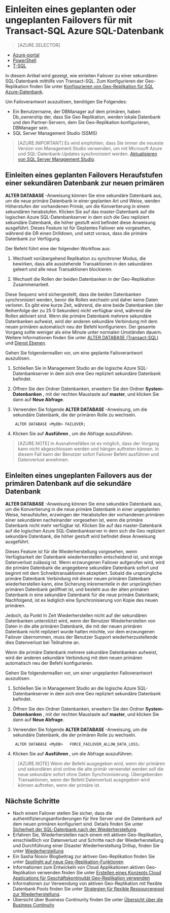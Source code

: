 <properties 
    pageTitle="Einleiten einen geplanten oder ungeplanten Failover für SQL-Datenbank mit Transact-SQL Azure | Microsoft Azure" 
    description="Einleiten eines geplanten oder ungeplanten Failovers für mit Transact-SQL Azure SQL-Datenbank" 
    services="sql-database" 
    documentationCenter="" 
    authors="CarlRabeler" 
    manager="jhubbard" 
    editor=""/>

<tags
    ms.service="sql-database"
    ms.devlang="NA"
    ms.topic="article"
    ms.tgt_pltfrm="NA"
    ms.workload="data-management"
    ms.date="08/29/2016"
    ms.author="carlrab"/>

# <a name="initiate-a-planned-or-unplanned-failover-for-azure-sql-database-with-transact-sql"></a>Einleiten eines geplanten oder ungeplanten Failovers für mit Transact-SQL Azure SQL-Datenbank


> [AZURE.SELECTOR]
- [Azure-portal](sql-database-geo-replication-failover-portal.md)
- [PowerShell](sql-database-geo-replication-failover-powershell.md)
- [T-SQL](sql-database-geo-replication-failover-transact-sql.md)


In diesem Artikel wird gezeigt, wie einleiten Failover zu einer sekundären SQL-Datenbank mithilfe von Transact-SQL. Zum Konfigurieren der Geo-Replikation finden Sie unter [Konfigurieren von Geo-Replikation für SQL Azure-Datenbank](sql-database-geo-replication-transact-sql.md).



Um Failoverantwort auszulösen, benötigen Sie Folgendes:

- Ein Benutzername, der DBManager auf dem primären, haben Db_ownership der, dass Sie Geo Replikation, werden lokale Datenbank und den Partner-Servern, dem Sie Geo-Replikation konfigurieren, DBManager sein.
- SQL Server Management Studio (SSMS)


> [AZURE.IMPORTANT] Es wird empfohlen, dass Sie immer die neueste Version von Management Studio verwenden, um mit Microsoft Azure und SQL-Datenbank-Updates synchronisiert werden. [Aktualisieren von SQL Server Management Studio](https://msdn.microsoft.com/library/mt238290.aspx).




## <a name="initiate-a-planned-failover-promoting-a-secondary-database-to-become-the-new-primary"></a>Einleiten eines geplanten Failovers Heraufstufen einer sekundären Datenbank zur neuen primären

**ALTER DATABASE** -Anweisung können Sie eine sekundäre Datenbank aus, um die neue primäre Datenbank in einer geplanten Art und Weise, werden Höherstufen der vorhandenen Primär, um die Konvertierung in einem sekundären herabstufen. Klicken Sie auf das master-Datenbank auf die logischen Azure SQL-Datenbankserver in dem sich die Geo repliziert sekundäre Datenbank, die höher gestuft wird befindet diese Anweisung ausgeführt. Dieses Feature ist für Geplantes Failover wie vorgesehen, während die DR einen Drilldown, und setzt voraus, dass die primäre Datenbank zur Verfügung.

Der Befehl führt eine der folgenden Workflow aus:

1. Wechselt vorübergehend Replikation zu synchroner Modus, die bewirken, dass alle ausstehende Transaktionen in den sekundären geleert und alle neue Transaktionen blockieren.

2. Wechselt die Rollen der beiden Datenbanken in der Geo-Replikation Zusammenarbeit.  

Diese Sequenz wird sichergestellt, dass die beiden Datenbanken synchronisiert werden, bevor die Rollen wechseln und daher keine Daten verloren. Es gibt eine kurze Zeit, während, die eine beide Datenbanken (der Reihenfolge der zu 25 0 Sekunden) nicht verfügbar sind, während die Rollen aktiviert sind. Wenn die primäre Datenbank mehrere sekundäre Datenbanken aufweist, wird der anderen sekundäre Verbindung mit dem neuen primären automatisch neu der Befehl konfigurieren.  Der gesamte Vorgang sollte weniger als eine Minute unter normalen Umständen dauern. Weitere Informationen finden Sie unter [ALTER DATABASE (Transact-SQL)](https://msdn.microsoft.com/library/mt574871.aspx) und [Dienst Ebenen](sql-database-service-tiers.md).


Gehen Sie folgendermaßen vor, um eine geplante Failoverantwort auszulösen.

1. Schließen Sie in Management Studio an die logische Azure SQL-Datenbankserver in dem sich eine Geo repliziert sekundäre Datenbank befindet.

2. Öffnen Sie den Ordner Datenbanken, erweitern Sie den Ordner **System-Datenbanken** , mit der rechten Maustaste auf **master**, und klicken Sie dann auf **Neue Abfrage**.

3. Verwenden Sie folgende **ALTER DATABASE** -Anweisung, um die sekundäre Datenbank, die der primären Rolle zu wechseln.

        ALTER DATABASE <MyDB> FAILOVER;

4. Klicken Sie auf **Ausführen** , um die Abfrage auszuführen.

>[AZURE.NOTE] In Ausnahmefällen ist es möglich, dass der Vorgang kann nicht abgeschlossen werden und hängen auftreten können. In diesem Fall kann der Benutzer sofort Failover Befehl ausführen und Datenverlust annehmen.


## <a name="initiate-an-unplanned-failover-from-the-primary-database-to-the-secondary-database"></a>Einleiten eines ungeplanten Failovers aus der primären Datenbank auf die sekundäre Datenbank

**ALTER DATABASE** -Anweisung können Sie eine sekundäre Datenbank aus, um die Konvertierung in die neue primäre Datenbank in einer ungeplanten Weise, heraufstufen, erzwingen der Herabstufen der vorhandenen primären einer sekundären nacheinander vorgesehen ist, wenn die primäre Datenbank nicht mehr verfügbar ist. Klicken Sie auf das master-Datenbank auf die logischen Azure SQL-Datenbankserver in dem sich die Geo repliziert sekundäre Datenbank, die höher gestuft wird befindet diese Anweisung ausgeführt.

Dieses Feature ist für die Wiederherstellung vorgesehen, wenn Verfügbarkeit der Datenbank wiederherstellen entscheidend ist, und einige Datenverlust zulässig ist. Wenn erzwungenen Failover aufgerufen wird, wird die primäre Datenbank die angegebene sekundäre Datenbank sofort und beginnt mit dem Schreibtransaktionen akzeptiert. Sobald die ursprüngliche primäre Datenbank Verbindung mit dieser neuen primären Datenbank wiederherstellen kann, eine Sicherung inkrementelle in der ursprünglichen primären Datenbank geöffnet ist, und besteht aus der alten primären Datenbank in eine sekundäre Datenbank für die neue primäre Datenbank; Nachfolgend, ist es lediglich eine Synchronisierung von Kopie des neuen primären.

Jedoch, da Punkt In Zeit Wiederherstellen nicht auf der sekundären Datenbanken unterstützt wird, wenn der Benutzer Wiederherstellen von Daten in die alte primären Datenbank, die mit der neuen primären Datenbank nicht repliziert wurde hatten möchte, vor dem erzwungenen Failover übernommen, muss der Benutzer Support wiederherzustellende dies Datenverlust bei Teilnahme an.

Wenn die primäre Datenbank mehrere sekundäre Datenbanken aufweist, wird der anderen sekundäre Verbindung mit dem neuen primären automatisch neu der Befehl konfigurieren.

Gehen Sie folgendermaßen vor, um einer ungeplanten Failoverantwort auszulösen.

1. Schließen Sie in Management Studio an die logische Azure SQL-Datenbankserver in dem sich eine Geo repliziert sekundäre Datenbank befindet.

2. Öffnen Sie den Ordner Datenbanken, erweitern Sie den Ordner **System-Datenbanken** , mit der rechten Maustaste auf **master**, und klicken Sie dann auf **Neue Abfrage**.

3. Verwenden Sie folgende **ALTER DATABASE** -Anweisung, um die sekundäre Datenbank, die der primären Rolle zu wechseln.

        ALTER DATABASE <MyDB>   FORCE_FAILOVER_ALLOW_DATA_LOSS;

4. Klicken Sie auf **Ausführen** , um die Abfrage auszuführen.

>[AZURE.NOTE] Wenn der Befehl ausgegeben wird, wenn der primären und sekundären sind online die alte primär verwendet werden soll die neue sekundäre sofort ohne Daten Synchronisierung. Übergebenden Transaktionen, wenn der Befehl Datenverlust ausgegeben wird können auftreten, wenn der primäre ist.



## <a name="next-steps"></a>Nächste Schritte   

- Nach einem Failover stellen Sie sicher, dass die authentifizierungsanforderungen für Ihre Server und die Datenbank auf dem neuen primären konfiguriert sind. Details finden Sie unter [Sicherheit der SQL-Datenbank nach der Wiederherstellung](sql-database-geo-replication-security-config.md).
- Erfahren Sie, Wiederherstellen nach einem mit aktiven Geo-Replikation, einschließlich vor Datenverlust und Schritte nach der Wiederherstellung und Durchführung einer Disaster Wiederherstellung Drillup, finden Sie unter [Wiederherstellung](sql-database-disaster-recovery.md)
- Ein Sasha Nosov Blogbeitrag zur aktiven Geo-Replikation finden Sie unter [Spotlight auf neue Geo-Replikation-Funktionen](https://azure.microsoft.com/blog/spotlight-on-new-capabilities-of-azure-sql-database-geo-replication/)
- Informationen zum Entwickeln von Cloud Applikationen aktiven Geo-Replikation verwenden finden Sie unter [Erstellen eines Konzepts Cloud Applications für Geschäftskontinuität Geo-Replikation verwenden](sql-database-designing-cloud-solutions-for-disaster-recovery.md)
- Informationen zur Verwendung von aktiven Geo-Replikation mit flexible Datenbank Pools finden Sie unter [Strategien für flexible Ressourcenpool zur Wiederherstellung](sql-database-disaster-recovery-strategies-for-applications-with-elastic-pool.md).
- Übersicht über Business Continurity finden Sie unter [Übersicht über die Business Continuity](sql-database-business-continuity.md)
